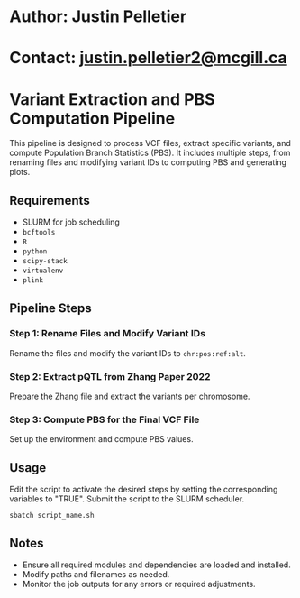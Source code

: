# Author: Justin Pelletier
# Contact: justin.pelletier2@mcgill.ca


# Variant Extraction and PBS Computation Pipeline

This pipeline is designed to process VCF files, extract specific variants, and compute Population Branch Statistics (PBS). It includes multiple steps, from renaming files and modifying variant IDs to computing PBS and generating plots.

## Requirements

- SLURM for job scheduling
- `bcftools`
- `R`
- `python`
- `scipy-stack`
- `virtualenv`
- `plink`

## Pipeline Steps

### Step 1: Rename Files and Modify Variant IDs

Rename the files and modify the variant IDs to `chr:pos:ref:alt`.


### Step 2: Extract pQTL from Zhang Paper 2022

Prepare the Zhang file and extract the variants per chromosome.


### Step 3: Compute PBS for the Final VCF File

Set up the environment and compute PBS values.


## Usage

Edit the script to activate the desired steps by setting the corresponding variables to "TRUE".
Submit the script to the SLURM scheduler.

    sbatch script_name.sh

## Notes

- Ensure all required modules and dependencies are loaded and installed.
- Modify paths and filenames as needed.
- Monitor the job outputs for any errors or required adjustments.

